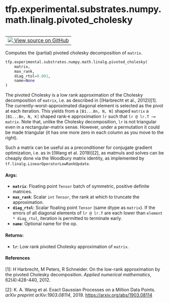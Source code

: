 <div itemscope itemtype="http://developers.google.com/ReferenceObject">
<meta itemprop="name" content="tfp.experimental.substrates.numpy.math.linalg.pivoted_cholesky" />
<meta itemprop="path" content="Stable" />
</div>

# tfp.experimental.substrates.numpy.math.linalg.pivoted_cholesky


<table class="tfo-notebook-buttons tfo-api" align="left">

<td>
  <a target="_blank" href="https://github.com/tensorflow/probability/blob/master/tensorflow_probability/python/experimental/substrates/numpy/math/linalg.py">
    <img src="https://www.tensorflow.org/images/GitHub-Mark-32px.png" />
    View source on GitHub
  </a>
</td></table>



Computes the (partial) pivoted cholesky decomposition of `matrix`.

``` python
tfp.experimental.substrates.numpy.math.linalg.pivoted_cholesky(
    matrix,
    max_rank,
    diag_rtol=0.001,
    name=None
)
```



<!-- Placeholder for "Used in" -->

The pivoted Cholesky is a low rank approximation of the Cholesky decomposition
of `matrix`, i.e. as described in [(Harbrecht et al., 2012)][1]. The
currently-worst-approximated diagonal element is selected as the pivot at each
iteration. This yields from a `[B1...Bn, N, N]` shaped `matrix` a `[B1...Bn,
N, K]` shaped rank-`K` approximation `lr` such that `lr @ lr.T ~= matrix`.
Note that, unlike the Cholesky decomposition, `lr` is not triangular even in
a rectangular-matrix sense. However, under a permutation it could be made
triangular (it has one more zero in each column as you move to the right).

Such a matrix can be useful as a preconditioner for conjugate gradient
optimization, i.e. as in [(Wang et al. 2019)][2], as matmuls and solves can be
cheaply done via the Woodbury matrix identity, as implemented by
`tf.linalg.LinearOperatorLowRankUpdate`.

#### Args:


* <b>`matrix`</b>: Floating point `Tensor` batch of symmetric, positive definite
  matrices.
* <b>`max_rank`</b>: Scalar `int` `Tensor`, the rank at which to truncate the
  approximation.
* <b>`diag_rtol`</b>: Scalar floating point `Tensor` (same dtype as `matrix`). If the
  errors of all diagonal elements of `lr @ lr.T` are each lower than
  `element * diag_rtol`, iteration is permitted to terminate early.
* <b>`name`</b>: Optional name for the op.


#### Returns:


* <b>`lr`</b>: Low rank pivoted Cholesky approximation of `matrix`.

#### References

[1]: H Harbrecht, M Peters, R Schneider. On the low-rank approximation by the
     pivoted Cholesky decomposition. _Applied numerical mathematics_,
     62(4):428-440, 2012.

[2]: K. A. Wang et al. Exact Gaussian Processes on a Million Data Points.
     _arXiv preprint arXiv:1903.08114_, 2019. https://arxiv.org/abs/1903.08114